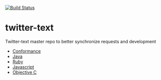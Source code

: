 [![Build Status](https://travis-ci.org/twitter/twitter-text.svg?branch=master)](https://travis-ci.org/twitter/twitter-text)

twitter-text
============

Twitter-text master repo to better synchronize requests and development

* [Conformance](conformance)
* [Java](java)
* [Ruby](rb)
* [Javascript](js)
* [Objective C](objc)

